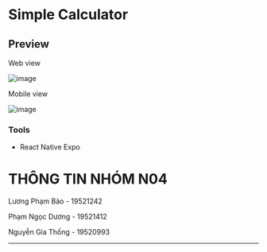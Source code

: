 # Simple Calculator

## Preview
Web view

![image](https://user-images.githubusercontent.com/13845731/198951048-855226b8-689d-402c-81f1-a02e7f429f0c.png)

Mobile view

![image](https://user-images.githubusercontent.com/13845731/198951184-64f6cc6a-1137-4018-ac79-7fde0a5742cb.png)

### Tools
- React Native Expo


# THÔNG TIN NHÓM N04

Lương Phạm Bảo - 19521242

Phạm Ngọc Dương - 19521412

Nguyễn Gia Thống - 19520993

-----


<!-- # Hướng dẫn cài đặt

## Tải code về máy

- Dùng git clone

  - B1: Tạo một thư mục (vd : CS526)
  - B2: Mở terminal và cd đến thư mục vừa tạo
  - B3: chạy lệnh sau:
    > git clone https://github.com/pnd280/super-duper-simple-calculator.git


## Chạy expo với docker

- B1: Bật terminal
- B2: Chạy lệnh sau:

  - `node` là tên image
  - `calculator` là tên container
  - `(dd*)` là đường dẫn thư mục chứa project của bạn

```powershell
docker run -u node -it --rm --name calculator -p 19000-19010:19000-19010 -v (dd\*):/current -w /current node:16-slim bash
```

- B3: cd vào thư mục Calculator
- B4: Chạy lệnh:

```powershell
npm install
```

- B5: Chạy lệnh:

```powershell
npm start
```
### Want to run this project?
At the root folder run:
```
expo start
```
- B6: Tải app expo go trên điện thoại
- B7: Mở app expo go trên điện thoại
- B8: Tại mục Enter URL manually nhập:

  - Với ip là ip địa chỉ ip của máy tính
    > exp://ip:19000

- B9: Connect và sử dụng ứng dụng -->
